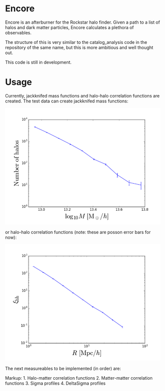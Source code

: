 Encore
======
Encore is an afterburner for the Rockstar halo finder. 
Given a path to a list of halos and dark matter particles, 
Encore calculates a plethora of observables.

The structure of this is very similar to the catalog_analysis
code in the repository of the same name, but this is more
ambitious and well thought out.

This code is still in development.

Usage
=====
Currently, jackknifed mass functions and
halo-halo correlation functions are created.
The test data can create jackknifed mass functions:

![mf_example](plots/MF_example.png)

or halo-halo correlation functions (note: these are posson error bars for now):

![hhcf_example](plots/HHCF_example.png)

The next measureables to be implemented (in order) are:

Markup: 1. Halo-matter correlation functions
	2. Matter-matter correlation functions
	3. Sigma profiles
	4. DeltaSigma profiles

